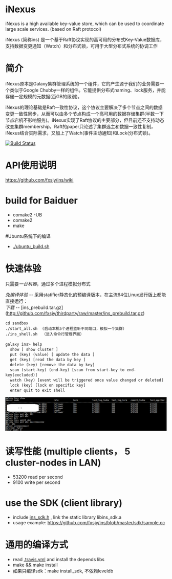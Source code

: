 # iNexus
iNexus is a high available key-value store, which can be used to coordinate large scale services. (based on Raft protocol)


iNexus (简称ins) 是一个基于Raft协议实现的高可用的分布式Key-Value数据库，支持数据变更通知（Watch）和分布式锁，可用于大型分布式系统的协调工作

# 简介
iNexus原本是Galaxy集群管理系统的一个组件，它的产生源于我们的业务需要一个类似于Google Chubby一样的组件。它能提供分布式naming、lock服务，并能存储一定规模的元数据(百GB的级别)。

iNexus的理论基础是Raft一致性协议，这个协议主要解决了多个节点之间的数据变更一致性同步，从而可以由多个节点构成一个高可用的数据存储集群(半数一下节点宕机不影响服务)。iNexus实现了Raft协议的主要部分，但目前还不支持动态改变集群membership。Raft的paper只论述了集群选主和数据一致性复制，iNexus结合实际需求，又加上了Watch(事件主动通知)和Lock(分布式锁)。


[![Build Status](https://travis-ci.org/fxsjy/ins.svg?branch=master)](https://travis-ci.org/fxsjy/ins)

# API使用说明
https://github.com/fxsjy/ins/wiki

# build for Baiduer
* comake2 -UB
* comake2
* make

#Ubuntu系统下的编译
* [./ubuntu_build.sh ](https://github.com/fxsjy/ins/blob/master/ubuntu_build.sh)

# 快速体验
  只需要*一台机器*，通过多个进程模拟分布式	
  
  *免编译体验* -- 采用statifier静态化的预编译版本，在主流64位Linux发行版上都能直接运行：	
  *下载* -- [ins_prebuild.tar.gz] (http://github.com/fxsjy/thirdparty/raw/master/ins_prebuild.tar.gz)		
	
	cd sandbox
	./start_all.sh  (启动本机5个进程监听不同端口，模拟一个集群）
	./ins_shell.sh  （进入命令行管理界面）
		
	galaxy ins> help
	  show [ show cluster ]
	  put (key) (value) [ update the data ] 
	  get (key) [read the data by key ]
	  delete (key) [remove the data by key]
	  scan (start-key) (end-key) [scan from start-key to end-key(excluded)]
	  watch (key) [event will be triggered once value changed or deleted]
	  lock (key) [lock on specific key]
	  enter quit to exit shell
  ![Screenshot](https://raw.githubusercontent.com/fxsjy/thirdparty/master/ins_screen_shot.png)
  
# 读写性能 (multiple clients， 5 cluster-nodes in LAN)
* 53200 read per second
* 9100 write per second

# use the SDK (client library)
* include [ins_sdk.h](https://github.com/fxsjy/ins/blob/master/sdk/ins_sdk.h) , link the static library libins_sdk.a
* usage example: https://github.com/fxsjy/ins/blob/master/sdk/sample.cc



# 通用的编译方式
* read [.travis.yml](https://github.com/fxsjy/ins/blob/master/.travis.yml) and install the depends libs
* make && make install
* 如果只编译sdk：make install_sdk, 不依赖leveldb

